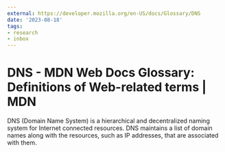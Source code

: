 ```yaml
---
external: https://developer.mozilla.org/en-US/docs/Glossary/DNS
date: '2023-08-18'
tags:
- research
- inbox
---
```


# DNS - MDN Web Docs Glossary: Definitions of Web-related terms | MDN

DNS (Domain Name System) is a hierarchical and decentralized naming system for Internet connected resources. DNS maintains a list of domain names along with the resources, such as IP addresses, that are associated with them.
